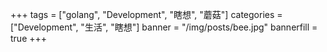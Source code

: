 +++
tags = ["golang", "Development", "瞎想", "蘑菇"]
categories = ["Development", "生活", "瞎想"]
banner = "/img/posts/bee.jpg"
bannerfill = true
+++
